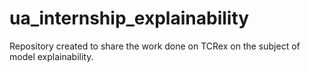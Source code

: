 # ua_internship_explainability
Repository created to share the work done on TCRex on the subject of model explainability.
